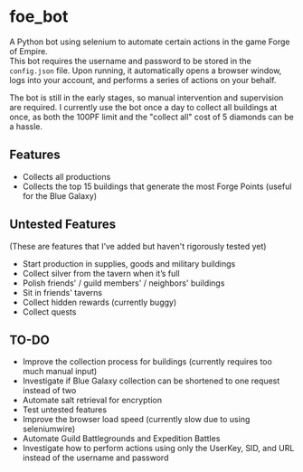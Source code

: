 # foe_bot

A Python bot using selenium to automate certain actions in the game Forge of Empire.  
This bot requires the username and password to be stored in the `config.json` file. Upon running, it automatically opens a browser window, logs into your account, and performs a series of actions on your behalf.

The bot is still in the early stages, so manual intervention and supervision are required. I currently use the bot once a day to collect all buildings at once, as both the 100PF limit and the "collect all" cost of 5 diamonds can be a hassle.

## Features
- Collects all productions
- Collects the top 15 buildings that generate the most Forge Points (useful for the Blue Galaxy)

## Untested Features  
(These are features that I’ve added but haven't rigorously tested yet)
- Start production in supplies, goods and military buildings
- Collect silver from the tavern when it’s full
- Polish friends' / guild members' / neighbors' buildings
- Sit in friends' taverns
- Collect hidden rewards (currently buggy)
- Collect quests

## TO-DO
- Improve the collection process for buildings (currently requires too much manual input)
- Investigate if Blue Galaxy collection can be shortened to one request instead of two
- Automate salt retrieval for encryption
- Test untested features
- Improve the browser load speed (currently slow due to using seleniumwire)
- Automate Guild Battlegrounds and Expedition Battles
- Investigate how to perform actions using only the UserKey, SID, and URL instead of the username and password
